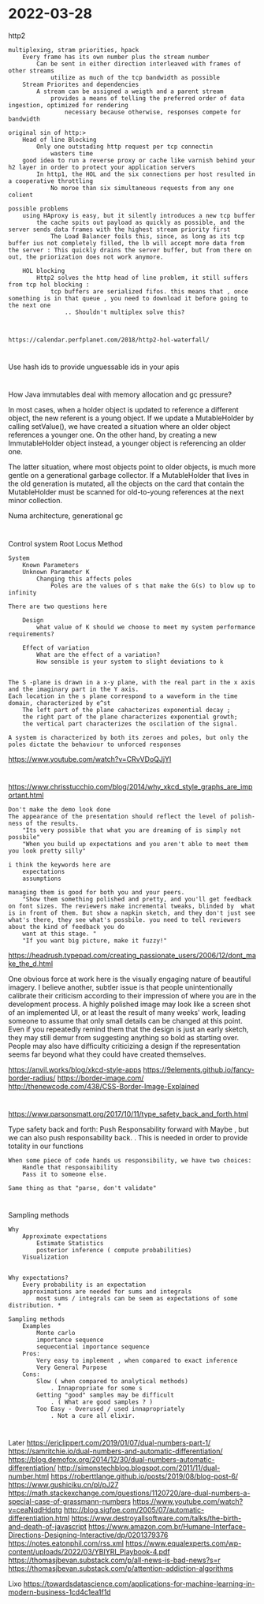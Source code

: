 # 2022-03-28





http2
    
    multiplexing, stram priorities, hpack
        Every frame has its own number plus the stream number
            Can be sent in either direction interleaved with frames of other streams
                utilize as much of the tcp bandwidth as possible
        Stream Priorites and dependencies
            A stream can be assigned a weigth and a parent stream
                provides a means of telling the preferred order of data ingestion, optimized for rendering
                    necessary because otherwise, responses compete for bandwidth

    original sin of http:>
        Head of line Blocking
            Only one outstading http request per tcp connectin
                wasters time
        good idea to run a reverse proxy or cache like varnish behind your h2 layer in order to protect your application servers
            In http1, the HOL and the six connections per host resulted in a cooperative throttling
                No moroe than six simultaneous requests from any one colient
        
    possible problems
        using HAproxy is easy, but it silently introduces a new tcp buffer
            the cache spits out payload as quickly as possible, and the server sends data frames with the highest stream priority first
                The Load Balancer foils this, since, as long as its tcp buffer ius not completely filled, the lb will accept more data from the server : This quickly drains the server buffer, but from there on out, the priorization does not work anymore.

        HOL blocking
            Http2 solves the http head of line problem, it still suffers from tcp hol blocking : 
                tcp buffers are serialized fifos. this means that , once something is in that queue , you need to download it before going to the next one
                    .. Shouldn't multiplex solve this? 
    


    https://calendar.perfplanet.com/2018/http2-hol-waterfall/


#

Use hash ids to provide unguessable ids in your apis

#
How Java immutables deal with memory allocation and gc pressure?

In most cases, when a holder object is updated to reference a different object, the new referent is a young object. If we update a MutableHolder by calling setValue(), we have created a situation where an older object references a younger one. On the other hand, by creating a new ImmutableHolder object instead, a younger object is referencing an older one.

The latter situation, where most objects point to older objects, is much more gentle on a generational garbage collector. If a MutableHolder that lives in the old generation is mutated, all the objects on the card that contain the MutableHolder must be scanned for old-to-young references at the next minor collection.


Numa architecture, 
generational gc 

#


Control system 
    Root Locus Method

    System
        Known Parameters
        Unknown Parameter K
            Changing this affects poles
                Poles are the values of s that make the G(s) to blow up to infinity
    
    There are two questions here
        
        Design
            what value of K should we choose to meet my system performance requirements?

        Effect of variation
            What are the effect of a variation?
            How sensible is your system to slight deviations to k

        
    The S -plane is drawn in a x-y plane, with the real part in the x axis and the imaginary part in the Y axis. 
    Each location in the s plane correspond to a waveform in the time domain, characterized by e^st
        The left part of the plane cahacterizes exponential decay ; 
        the right part of the plane characterizes exponential growth;
        the vertical part characterizes the oscilation of the signal. 

    A system is characterized by both its zeroes and poles, but only the poles dictate the behaviour to unforced responses

https://www.youtube.com/watch?v=CRvVDoQJjYI
 
#




https://www.chrisstucchio.com/blog/2014/why_xkcd_style_graphs_are_important.html

    Don't make the demo look done
    The appearance of the presentation should reflect the level of polish-ness of the results. 
        "Its very possible that what you are dreaming of is simply not possbile"
        "When you build up expectations and you aren't able to meet them you look pretty silly"
    
    i think the keywords here are
        expectations
        assumptions

    managing them is good for both you and your peers. 
        "Show them something polished and pretty, and you'll get feedback on font sizes. The reviewers make incremental tweaks, blinded by  what is in front of them. But show a napkin sketch, and they don't just see what's there, they see what's possbile. you need to tell reviewers about the kind of feedback you do
        want at this stage. "
        "If you want big picture, make it fuzzy!"
    
    

https://headrush.typepad.com/creating_passionate_users/2006/12/dont_make_the_d.html



One obvious force at work here is the visually engaging nature of beautiful imagery. I believe another, subtler issue is that people unintentionally calibrate their criticism according to their impression of where you are in the development process. A highly polished image may look like a screen shot of an implemented UI, or at least the result of many weeks' work, leading someone to assume that only small details can be changed at this point. Even if you repeatedly remind them that the design is just an early sketch, they may still demur from suggesting anything so bold as starting over. People may also have difficulty criticizing a design if the representation seems far beyond what they could have created themselves.



https://anvil.works/blog/xkcd-style-apps
https://9elements.github.io/fancy-border-radius/
https://border-image.com/
http://thenewcode.com/438/CSS-Border-Image-Explained

# 


https://www.parsonsmatt.org/2017/10/11/type_safety_back_and_forth.html


Type safety back and forth:
    Push Responsability forward with Maybe , but we can also push responsability back.
        . This is needed in order to provide totality in our functions
    
    When some piece of code hands us responsibility, we have two choices:
        Handle that responsaibility
        Pass it to someone else.
    
    Same thing as that "parse, don't validate"
    

#


Sampling methods

    Why 
        Approximate expectations
            Estimate Statistics 
            posterior inference ( compute probabilities)
        Visualization 
    

    Why expectations?
        Every probability is an expectation
        approximations are needed for sums and integrals
            most sums / integrals can be seem as expectations of some distribution. *

    Sampling methods
        Examples
            Monte carlo
            importance sequence
            sequecential importance sequence
        Pros: 
            Very easy to implement , when compared to exact inference        
            Very General Purpose
        Cons:
            Slow ( when compared to analytical methods)
                . Innapropriate for some s
            Getting "good" samples may be difficult
                . ( What are good samples ? )
            Too Easy - Overused / used innapropriately
                . Not a cure all elixir.
            
                


# 

Later
    https://ericlippert.com/2019/01/07/dual-numbers-part-1/    
    https://samritchie.io/dual-numbers-and-automatic-differentiation/
    https://blog.demofox.org/2014/12/30/dual-numbers-automatic-differentiation/
    http://simonstechblog.blogspot.com/2011/11/dual-number.html
    https://roberttlange.github.io/posts/2019/08/blog-post-6/
    https://www.gushiciku.cn/pl/pJ27
    https://math.stackexchange.com/questions/1120720/are-dual-numbers-a-special-case-of-grassmann-numbers
    https://www.youtube.com/watch?v=ceaNqdHdqtg
    http://blog.sigfpe.com/2005/07/automatic-differentiation.html
    https://www.destroyallsoftware.com/talks/the-birth-and-death-of-javascript
    https://www.amazon.com.br/Humane-Interface-Directions-Designing-Interactive/dp/0201379376
    https://notes.eatonphil.com/rss.xml
    https://www.equalexperts.com/wp-content/uploads/2022/03/YBIYRI_Playbook-4.pdf
    https://thomasjbevan.substack.com/p/all-news-is-bad-news?s=r
    https://thomasjbevan.substack.com/p/attention-addiction-algorithms

Lixo
    https://towardsdatascience.com/applications-for-machine-learning-in-modern-business-1cd4c1ea1f1d







